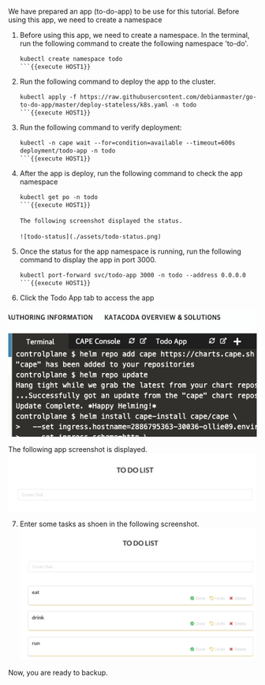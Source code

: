 
We have prepared an app (to-do-app) to be use for this tutorial. Before using this app, we need to create a namespace 

1. Before using this app, we need to create a namespace. In the terminal, run the following command to create the following namespace 'to-do'.

    ```
    kubectl create namespace todo
    ```{{execute HOST1}}

2. Run the following command to deploy the app to the cluster.

    ```
    kubectl apply -f https://raw.githubusercontent.com/debianmaster/go-to-do-app/master/deploy-stateless/k8s.yaml -n todo
    ```{{execute HOST1}}

3. Run the following command to verify deployment:

    ```
    kubectl -n cape wait --for=condition=available --timeout=600s deployment/todo-app -n todo    
    ```{{execute HOST1}}

4. After the app is deploy, run the following command to check the app namespace

    ```
    kubectl get po -n todo
    ```{{execute HOST1}}

    The following screenshot displayed the status.

    ![todo-status](./assets/todo-status.png)
5. Once the status for the app namespace is running, run the following command to display the app in port 3000.

    ```
    kubectl port-forward svc/todo-app 3000 -n todo --address 0.0.0.0
    ```{{execute HOST1}}

6. Click the Todo App tab to access the app

![CAPE Console](./assets/console.png)

The following app screenshot is displayed.
![Todo](./assets/todo.png)

7. Enter some tasks as shoen in the following screenshot.
![todotasks](./assets/todotasks.png)

Now, you are ready to backup.





